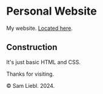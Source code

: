 # Personal Website

My website. [Located here](https://samliebl.com/).

## Construction

It's just basic HTML and CSS.

Thanks for visiting.

&copy; Sam Liebl. 2024.
